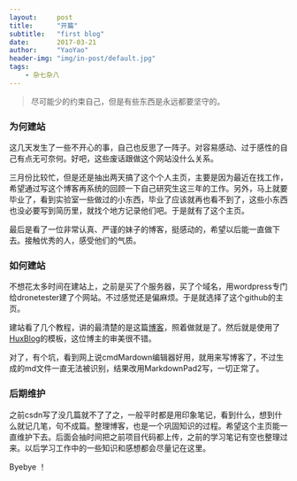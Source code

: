 ```yaml
---
layout:     post
title:      "开篇"
subtitle:   "first blog"
date:       2017-03-21
author:     "YaoYao"
header-img: "img/in-post/default.jpg"
tags:
    - 杂七杂八
---
```


> 尽可能少的约束自己，但是有些东西是永远都要坚守的。

### 为何建站

这几天发生了一些不开心的事，自己也反思了一阵子。对容易感动、过于感性的自己有点无可奈何。好吧，这些废话跟做这个网站没什么关系。

三月份比较忙，但是还是抽出两天搞了这个个人主页，主要是因为最近在找工作，希望通过写这个博客再系统的回顾一下自己研究生这三年的工作。另外，马上就要毕业了，看到实验室一些做过的小东西，毕业了应该就再也看不到了，这些小东西也没必要写到简历里，就找个地方记录他们吧。于是就有了这个主页。

最后是看了一位非常认真、严谨的妹子的博客，挺感动的，希望以后能一直做下去。接触优秀的人，感受他们的气质。

### 如何建站

不想花太多时间在建站上，之前是买了个服务器，买了个域名，用wordpress专门给dronetester建了个网站。不过感觉还是偏麻烦。于是就选择了这个github的主页。

建站看了几个教程，讲的最清楚的是这篇[博客](http://playingfingers.com/2016/03/26/build-a-blog/#jekyll-1)，照着做就是了。然后就是使用了[HuxBlog](http://huangxuan.me/)的模板，这位博主的审美很不错。

对了，有个坑，看到网上说cmdMardown编辑器好用，就用来写博客了，不过生成的md文件一直无法被识别，结果改用MarkdownPad2写，一切正常了。

### 后期维护

之前csdn写了没几篇就不了了之，一般平时都是用印象笔记，看到什么，想到什么就记几笔，句不成篇。整理博客，也是一个巩固知识的过程。希望这个主页能一直维护下去。后面会抽时间把之前项目代码都上传，之前的学习笔记有空也整理过来。以后学习工作中的一些知识和感想都会尽量记在这里。

Byebye ！